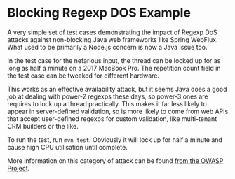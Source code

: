 # Blocking Regexp DOS Example

A very simple set of test cases demonstrating the impact of Regexp DoS attacks
against non-blocking Java web frameworks like Spring WebFlux. What used to be
primarily a Node.js concern is now a Java issue too.

In the test case for the nefarious input, the thread can be locked up for as
long as half a minute on a 2017 MacBook Pro. The repetition count field in the
test case can be tweaked for different hardware.

This works as an effective availability attack, but it seems Java does a good
job at dealing with power-2 regexps these days, so power-3 ones are requires to
lock up a thread practically. This makes it far less likely to appear in
server-defined validation, so is more likely to come from web APIs that accept
user-defined regexps for custom validation, like multi-tenant CRM builders or
the like.

To run the test, run `mvn test`. Obviously it will lock up for half a minute and
cause high CPU utilisation until complete.

More information on this category of attack can be found [from the OWASP Project](
https://www.owasp.org/index.php/Regular_expression_Denial_of_Service_-_ReDoS).
